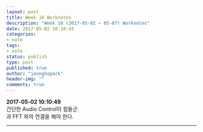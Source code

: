 ```yaml
---
layout: post
title: Week 18 Worknotes
description: "Week 18 (2017-05-02 ~ 05-07) Worknotes"
date: 2017-05-02 10:10:43
categories:
- note
tags:
- note
status: publish
type: post
published: true
author: "jeonghopark"
header-img: ""
comments: true
---      
```

**2017-05-02 10:10:49**         
간단한 Audio Control이 힘들군.         
[](https://www.html5rocks.com/en/tutorials/webaudio/intro/) 과 FFT 와의 연결을 해야 한다.          


---        